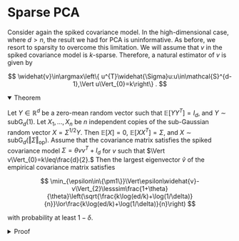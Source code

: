 # Sparse PCA

Consider again the spiked covariance model. In the high-dimensional case, where $d>n,$ the result we had for PCA is uninformative. As before, we resort to sparsity to overcome this limitation. We will assume that $v$ in the spiked covariance model is $k$-sparse. Therefore, a natural estimator of $v$ is given by 

$$
\widehat{v}\in\argmax\left\{ u^{T}\widehat{\Sigma}u:u\in\mathcal{S}^{d-1},\Vert u\Vert_{0}=k\right\} .
$$

<details open>
<summary>Theorem</summary>

Let $Y\in\mathbb{R}^{d}$ be a zero-mean random vector such that $\mathbb{E}[YY^{T}]=I_{d},$ and $Y\sim\operatorname{subG}_{d}(1).$ Let $X_{1},\ldots,X_{n}$ be $n$ independent copies of the sub-Gaussian random vector $X=\Sigma^{1/2}Y.$ Then $\mathbb{E}[X]=0,$ $\mathbb{E}[XX^{T}]=\Sigma ,$ and $X\sim\operatorname{subG}_{d}(\Vert\Sigma\Vert_{\operatorname{op}}).$ Assume that the covariance matrix satisfies the spiked covariance model $\Sigma=\theta vv^{T}+I_{d}$ for $v$ such that $\Vert v\Vert_{0}=k\leq\frac{d}{2}.$ Then the largest eigenvector $\widehat{v}$ of the empirical covariance matrix satisfies

$$
\min_{\epsilon\in\{\pm1\}}\Vert\epsilon\widehat{v}-v\Vert_{2}\lesssim\frac{1+\theta}{\theta}\left(\sqrt{\frac{k\log(ed/k)+\log(1/\delta)}{n}}\lor\frac{k\log(ed/k)+\log(1/\delta)}{n}\right)
$$

with probability at least $1-\delta .$ 
</details>

<details>
<summary>Proof</summary>

Following the same steps as in the proof of the Davis-Kahan $\sin(\theta)$ theorem, we get

$$
v^{T}\Sigma v-\widehat{v}^{T}\Sigma\widehat{v}\leq\langle\widehat{\Sigma}-\Sigma,\widehat{v}\widehat{v}^{T}-vv^{T}\rangle.
$$

Since both $\widehat{v}$ and $v$ are $k$-sparse, there exists a (random) set $S\subset[d]$ such that $|S|\leq2k$ and $(\widehat{v}\widehat{v}^{T}-vv^{T})_{ij}=0$ if $(i,j)\not\in S^{2}.$ It follows that

$$
\langle\widehat{\Sigma}-\Sigma,\widehat{v}\widehat{v}^{T}-vv^{T}\rangle=\langle\widehat{\Sigma}(S)-\Sigma(S),\widehat{v}(S)\widehat{v}(S)^{T}-v(S)v(S)^{T}\rangle
$$

where for any matrix $M,$ $M(S)$ is the is the $|S|\times|S|$ matrix with rows and columns indexed by $S$ (likewise for vectors). By Holder's inequality, 

$$
v^{T}\Sigma v-\widehat{v}^{T}\Sigma\widehat{v}\leq\Vert\widehat{\Sigma}(S)-\Sigma(S)\Vert_{\text{op}}\Vert\widehat{v}(S)\widehat{v}(S)^{T}-v(S)v(S)^{T}\Vert_{\text{nuc}}.
$$

By the same steps as before, we conclude

$$
\sin(\angle(\widehat{v},v))\leq\frac{2}{\theta}\sup_{S:|S|=2k}\Vert\widehat{\Sigma}(S)-\Sigma(S)\Vert_{\text{op}}.
$$

We now turn to providing an upper bound on $\sup \Vert\widehat{\Sigma}(S)-\Sigma(S)\Vert_{\text{op}}.$ By the arguments we used in the proof of the operator norm error bound for covariance estimation, we have

$$
\begin{aligned}
\mathbb{P}\left[\sup_{S:|S|=2k}\Vert\widehat{\Sigma}(S)-\Sigma(S)\Vert_{\text{op}}>t\Vert\Sigma\Vert_{\text{op}}\right]	&\leq\sum_{S:|S|=2k}\mathbb{P}\left[\Vert\widehat{\Sigma}(S)-\Sigma(S)\Vert_{\text{op}}>t\Vert\Sigma\Vert_{\text{op}}\right] \\
	&\leq\binom{d}{2k}144^{2k}\exp\left(-\frac{n}{4}\left(\left(\frac{t}{32}\right)^{2}\land\left(\frac{t}{32}\right)\right)\right).
\end{aligned}
$$

Using $\binom{n}{k}\leq\left(\frac{en}{k}\right)^{k},$ we can see that this quantity is upper bounded by

$$
\exp\left(-\frac{n}{4}\left(\left(\frac{t}{32}\right)^{2}\land\left(\frac{t}{32}\right)\right)+2k\log(144)+k\log\left(\frac{ed}{2k}\right)\right),
$$

which can be controlled to be less than or equal to $\delta$ by choosing 

$$
t\geq C\left(\sqrt{\frac{k\log(ed/k)+\log(1/\delta)}{n}}\lor\frac{k\log(ed/k)+\log(1/\delta)}{n}\right).
$$
</details>
